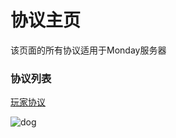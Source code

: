 # 协议主页
该页面的所有协议适用于Monday服务器
### 协议列表
[玩家协议](./ysly.md)  


![dog](https://docs.monday-ovo.top/doggy.jpg "测试图片qwq")